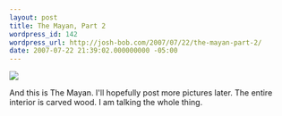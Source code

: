 ```yaml
---
layout: post
title: The Mayan, Part 2
wordpress_id: 142
wordpress_url: http://josh-bob.com/2007/07/22/the-mayan-part-2/
date: 2007-07-22 21:39:02.000000000 -05:00
---
```

<!--Mime Type of File is image/jpeg -->

<a href="http://josh-bob.com/wp-photos/20070722-223902-1.jpg"><img src="http://josh-bob.com/wp-photos/thumb.20070722-223902-1.jpg" /></a>

And this is The Mayan. I'll hopefully post more pictures later. The entire interior is carved wood. I am talking the whole thing.
